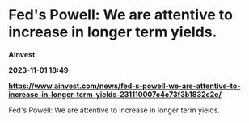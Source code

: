 # Fed's Powell: We are attentive to increase in longer term yields.
**AInvest**

**2023-11-01 18:49**

**https://www.ainvest.com/news/fed-s-powell-we-are-attentive-to-increase-in-longer-term-yields-231110007c4c73f3b1832c2e/**

Fed's Powell: We are attentive to increase in longer term yields.